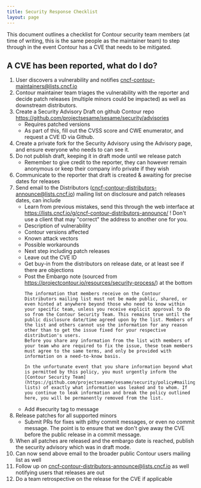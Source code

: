 ```yaml
---
title: Security Response Checklist
layout: page
---
```


This document outlines a checklist for Contour security team members (at time of writing, this is the same people as the maintainer team) to step through in the event Contour has a CVE that needs to be mitigated.

## A CVE has been reported, what do I do?

1. User discovers a vulnerability and notifies cncf-contour-maintainers@lists.cncf.io
1. Contour maintainer team triages the vulnerability with the reporter and decide patch releases (multiple minors could be impacted) as well as downstream distributors.
1. Create a Security Advisory Draft on github Contour repo https://github.com/projectsesame/sesame/security/advisories
    - Requires patched versions 
    - As part of this, fill out the CVSS score and CWE enumerator, and request a CVE ID via Github.
1. Create a private fork for the Security Advisory using the Advisory page, and ensure everyone who needs to can see it.
1. Do not publish draft, keeping it in draft mode until we release patch
    - Remember to give credit to the reporter, they can however remain anonymous or keep their company info private if they wish
1. Communicate to the reporter that draft is created & awaiting for precise dates for releases
1. Send email to the Distributors (cncf-contour-distributors-announce@lists.cncf.io) mailing list on disclosure and patch releases dates, can include
    - Learn from previous mistakes, send this through the web interface at https://lists.cncf.io/g/cncf-contour-distributors-announce/ !
      Don't use a client that may "correct" the address to another one for you.
    - Description of vulnerability
    - Contour versions affected
    - Known attack vectors
    - Possible workarounds
    - Next step including patch releases
    - Leave out the CVE ID
    - Get buy-in from the distributors on release date, or at least see if there are objections
    - Post the Embargo note (sourced from https://projectcontour.io/resources/security-process/) at the bottom
      ```
      The information that members receive on the Contour Distributors mailing list must not be made public, shared, or even hinted at anywhere beyond those who need to know within your specific team, unless you receive explicit approval to do so from the Contour Security Team. This remains true until the public disclosure date/time agreed upon by the list. Members of the list and others cannot use the information for any reason other than to get the issue fixed for your respective distribution's users.
      Before you share any information from the list with members of your team who are required to fix the issue, these team members must agree to the same terms, and only be provided with information on a need-to-know basis.

      In the unfortunate event that you share information beyond what is permitted by this policy, you must urgently inform the [Contour Security Team](https://github.com/projectsesame/sesame/security/policy#mailing-lists) of exactly what information was leaked and to whom. If you continue to leak information and break the policy outlined here, you will be permanently removed from the list.
      ```
    - Add #security tag to message
1. Release patches for all supported minors
    - Submit PRs for fixes with pithy commit messages, or even no commit message.
      The point is to ensure that we don't give away the CVE before the public release in a commit message.
1. When all patches are released and the embargo date is reached, publish the security advisory which was in draft mode.
1. Can now send above email to the broader public Contour users mailing list as well
1. Follow up on cncf-contour-distributors-announce@lists.cncf.io as well notifying users that releases are out
1. Do a team retrospective on the release for the CVE if applicable

